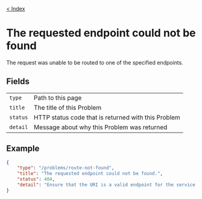 [< Index](/problems)

# The requested endpoint could not be found

The request was unable to be routed to one of the specified endpoints.

## Fields

|           |                                                                                       |
| --------- | ------------------------------------------------------------------------------------- |
| `type`    | Path to this page                                                                     |
| `title`   | The title of this Problem                                                             |
| `status`  | HTTP status code that is returned with this Problem                                   |
| `detail`  | Message about why this Problem was returned                                           |

## Example

```json
{
    "type": "/problems/route-not-found",
    "title": "The requested endpoint could not be found.",
    "status": 404,
    "detail": "Ensure that the URI is a valid endpoint for the service."
}
```
